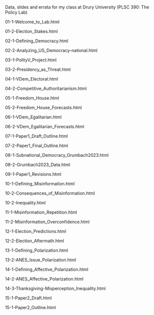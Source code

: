 Data, slides and errata for my class at Drury University (PLSC 390: The Policy Lab)

01-1-Welcome_to_Lab.html

01-2-Election_Stakes.html

02-1-Defining_Democracy.html

02-2-Analyzing_US_Democracy-national.html

03-1-PolityV_Project.html

03-2-Presidency_as_Threat.html

04-1-VDem_Electoral.html

04-2-Competitive_Authoritarianism.html

05-1-Freedom_House.html

05-2-Freedom_House_Forecasts.html

06-1-VDem_Egalitarian.html

06-2-VDem_Egalitarian_Forecasts.html

07-1-Paper1_Draft_Outline.html

07-2-Paper1_Final_Outline.html

08-1-Subnational_Democracy_Grumbach2023.html

08-2-Grumbach2023_Data.html

09-1-Paper1_Revisions.html

10-1-Defining_Misinformation.html

10-2-Consequences_of_Misinformation.html

10-2-Inequality.html

11-1-Misinformation_Repetition.html

11-2-Misinformation_Overconfidence.html

12-1-Election_Predictions.html

12-2-Election_Aftermath.html

13-1-Defining_Polarization.html

13-2-ANES_Issue_Polarization.html

14-1-Defining_Affective_Polarization.html

14-2-ANES_Affective_Polarization.html

14-3-Thanksgiving-Misperception_Inequality.html

15-1-Paper2_Draft.html

15-1-Paper2_Outline.html